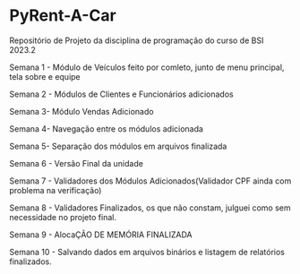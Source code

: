 # PyRent-A-Car
Repositório de Projeto da disciplina de programação do curso de BSI 2023.2

Semana 1 - Módulo de Veículos feito por comleto, junto de menu principal, tela sobre e equipe

Semana 2 - Módulos de Clientes e Funcionários adicionados

Semana 3- Módulo Vendas Adicionado

Semana 4- Navegação entre os módulos adicionada

Semana 5- Separação dos módulos em arquivos finalizada

Semana 6 - Versão Final da unidade 

Semana 7 - Validadores dos Módulos Adicionados(Validador CPF ainda com problema na verificação)

Semana 8 - Validadores Finalizados, os que não constam, julguei como sem necessidade no projeto final.

Semana 9 - AlocaÇÃO DE MEMÓRIA FINALIZADA

Semana 10 - Salvando dados em arquivos binários e listagem de relatórios finalizados.